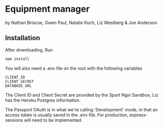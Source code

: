# Equipment manager

by Nathan Briscoe, Gwen Paul, Natalie Koch, Liz Westberg & Joe Anderson

## Installation

After downloading, Run
```javascript
npm install
```

You will also need a .env file on the root with the following variables
```
CLIENT_ID
CLIENT_SECRET
DATABASE_URL
```

The Client ID and Client Secret are provided by the Sport Ngin Sandbox, Liz has the Heroku Postgres information.

The Passport OAuth is in what we're calling 'Development' mode, in that an access token is usually saved in the .env file.  For production, express-sessions will need to be implemented.
